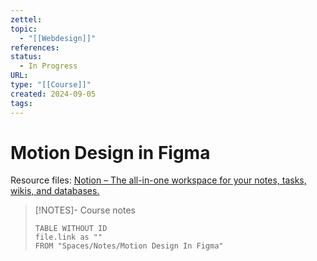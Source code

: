 ```yaml
---
zettel: 
topic:
  - "[[Webdesign]]"
references: 
status:
  - In Progress
URL: 
type: "[[Course]]"
created: 2024-09-05
tags:
---
```

# Motion Design in Figma

Resource files: [Notion – The all-in-one workspace for your notes, tasks, wikis, and databases.](https://danielschifano.notion.site/Motion-Design-with-Figma-Animations-Motion-Graphics-UX-UI-Resources-2024-7414c39e486e4192b5d4ac69e7ee4268)




> [!NOTES]- Course notes
> ```dataview
> TABLE WITHOUT ID
> file.link as ""
> FROM "Spaces/Notes/Motion Design In Figma"
 ```

